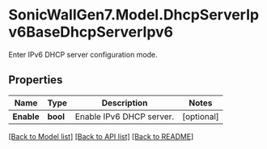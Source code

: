 # SonicWallGen7.Model.DhcpServerIpv6BaseDhcpServerIpv6
Enter IPv6 DHCP server configuration mode.

## Properties

Name | Type | Description | Notes
------------ | ------------- | ------------- | -------------
**Enable** | **bool** | Enable IPv6 DHCP server. | [optional] 

[[Back to Model list]](../README.md#documentation-for-models) [[Back to API list]](../README.md#documentation-for-api-endpoints) [[Back to README]](../README.md)

